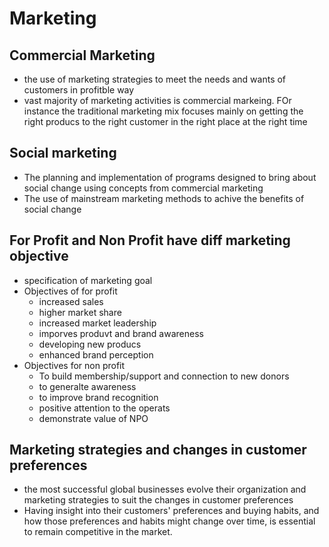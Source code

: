 # Marketing 


## Commercial Marketing
 - the use of marketing strategies to meet the needs and wants of customers in profitble way
 - vast majority of marketing activities is commercial markeing. FOr instance the traditional marketing mix focuses mainly on getting the right producs to the right customer in the right place at the right time

## Social marketing
- The planning and implementation of programs designed to bring about social change using concepts from commercial marketing
- The use of mainstream marketing methods to achive the benefits of social change


## For Profit and Non Profit have diff marketing objective
 - specification of marketing goal
 - Objectives of for profit
	 - increased sales
	 - higher market share
	 - increased market leadership
	 - imporves produvt and brand awareness
	 - developing new producs
	 - enhanced brand perception
 - Objectives for non profit
	 - To build membership/support and connection to new donors
	 - to generalte awareness
	 - to improve brand recognition
	 - positive attention to the operats
	 - demonstrate value of NPO


## Marketing strategies and changes in customer preferences
 - the most successful global businesses evolve their organization and marketing strategies to suit the changes in customer preferences
 - Having insight into their customers' preferences and buying habits, and how those preferences and habits might change over time, is essential to remain competitive in the market.




